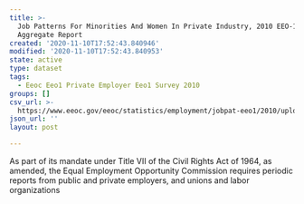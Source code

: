 ```yaml
---
title: >-
  Job Patterns For Minorities And Women In Private Industry, 2010 EEO-1 State
  Aggregate Report
created: '2020-11-10T17:52:43.840946'
modified: '2020-11-10T17:52:43.840953'
state: active
type: dataset
tags:
  - Eeoc Eeo1 Private Employer Eeo1 Survey 2010
groups: []
csv_url: >-
  https://www.eeoc.gov/eeoc/statistics/employment/jobpat-eeo1/2010/upload/2010_EEO-1_Job_Patterns_Data.zip
json_url: ''
layout: post

---
```

As part of its mandate under Title VII of the Civil Rights Act of 1964, as amended, the Equal Employment Opportunity Commission requires periodic reports from public and private employers, and unions and labor organizations 
